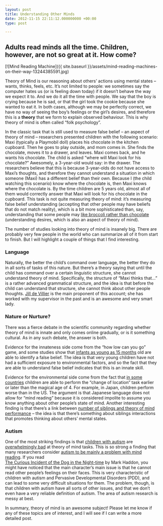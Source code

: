 ```yaml
---
layout: post
title: Understanding Other Minds
date: 2012-11-15 22:11:12.000000000 +00:00
type: post

---
```

## Adults read minds all the time. Children, however, are not so great at it. How come?

[![Mind Reading Machine]({{ site.baseurl }}/assets/mind-reading-machines-on-their-way-13244385591.jpg)

Theory of Mind is our reasoning about others’ actions using mental states – wants, thinks, feels, etc. It’s not limited to people: we sometimes say the computer hates us (or is feeling down today) if it doesn’t behave the way we expect it to. And we do it all the time with people. We say that the boy is crying because he is sad, or that the girl took the cookie because she wanted to eat it. In both cases, although we may be perfectly correct, we have no way of seeing the boy’s feelings or the girl’s desires, and therefore this is a **theory** that we form to explain observed behaviour. This is why theory of mind is often called “folk psychology”.

In the classic task that is still used to measure false belief – an aspect of theory of mind – researchers presented children with the following scenario: Maxi (typically a Playmobil doll) places his chocolate in the kitchen cupboard. Then he goes to play outside, and mom comes in. She finds the chocolate, moves it to a drawer, and leaves. Maxi comes back, and he wants his chocolate. The child is asked “where will Maxi look for his chocolate?” Awesomely, a 3-year-old would say: in the drawer. The researchers believe that this is because 3-year-olds do not have access to Maxi’s thoughts, and therefore they cannot understand a situation in which someone (Maxi) has a different belief than their own. Because I (the child watching this scenario) know where the chocolate is, then Maxi knows where the chocolate is. By the time children are 5 years old, almost all of them would correctly answer that Maxi will look for his chocolate in the cupboard. This task is not quite measuring theory of mind: it’s measuring false belief understanding (accepting that other people may have beliefs that do not match reality), which is a bit more sophisticated than, say, understanding that some people may [like broccoli rather than chocolate](http://www.bc.edu/content/dam/files/schools/cas_sites/psych/pdf/critique_desires.pdf) (understanding desires, which is also an aspect of theory of mind).

The number of studies looking into theory of mind is insanely big. There are probably very few people in the world who can summarize all of it from start to finish. But I will highlight a couple of things that I find interesting.

### Language

Naturally, the better the child’s command over language, the better they do in all sorts of tasks of this nature. But there’s a theory saying that until the child has command over a certain linguistic structure, she cannot understand theory of mind. Specifically, the structure of “Maxi thinks that...” is a rather advanced grammatical structure, and the idea is that before the child can understand that structure, she cannot think about other people thoughts. [Jill de Villier](http://www.smith.edu/psychology/faculty_jdevilliers.php) is the main proponent of this account; she has worked with my supervisor in the past and is an awesome and very smart lady.

### Nature or Nurture?

There was a fierce debate in the scientific community regarding whether theory of mind is innate and only comes online gradually, or is it something cultural. As in any such debate, the answer is both.

Evidence for the innateness side come from the “how low can you go” game, and some studies show that [infants as young as 15 months](http://www.ncbi.nlm.nih.gov/pmc/articles/PMC2930901/) old are able to identify a false belief. The idea is that very young children have not had a sufficient exposure to environmental factors, and so the fact that they are able to understand false belief indicates that this is an innate skill.

Evidence for the environmental side come from the fact that [in some countries](http://onlinelibrary.wiley.com/store/10.1111/1467-8624.00304/asset/1467-8624.00304.pdf?v=1&t=h9kc0gn2&s=48af8464791d45c8915d394cae345922d66b46c1) children are able to perform the “change of location” task earlier or later than the magical age of 4\. For example, in Japan, children perform worse than in the US. The argument is that Japanese language does not allow for “mind reading” because it is considered impolite to assume you know anything about other people’s state of mind. Another interesting finding is that there’s a link between [number of siblings and theory of mind performance](http://onlinelibrary.wiley.com/doi/10.1111/j.1467-8624.1994.tb00814.x/abstract) – the idea is that there’s something about siblings interactions that promotes thinking about others’ mental states.

### Autism

One of the most striking findings is that [children with autism](http://www.sciencedirect.com/science/article/pii/0010027785900228) are [overwhelmingly bad](http://books.google.ca/books?id=MDbcNu9zYZAC&printsec=frontcover#v=onepage&q&f=false) at theory of mind tasks. This is so strong a finding that many researchers consider [autism to be mainly a problem with mind reading](http://autismresearchcentre.com/docs/papers/1989_BC_The%20autistic%20child's%20theory%20of%20mind_JChildPsycholPsychiat.PDF). If you read  
[The Curious Incident of the Dog in the Night-time](http://en.wikipedia.org/wiki/The_Curious_Incident_of_the_Dog_in_the_Night-Time) by Mark Haddon, you might have noticed that the main character’s main issue is that he cannot read other people’s feelings on their faces. This is very characteristic of children with autism and Pervasive Developmental Disorders (PDD), and can lead to some very difficult situations for them. The problem, though, is that children with autism have all sorts of other issues, and that we don’t even have a very reliable definition of autism. The area of autism research is messy at best.

In summary, theory of mind is an awesome subject! Please let me know if any of these topics are of interest, and I will see if I can write a more detailed post.
